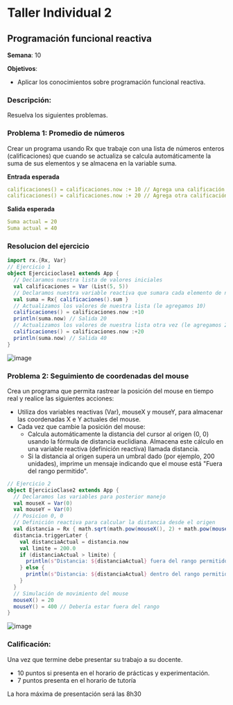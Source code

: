 # Taller Individual  2
## Programación funcional reactiva

**Semana**: 10

**Objetivos**:

- Aplicar los conocimientos sobre programación funcional reactiva.

### Descripción:

Resuelva los siguientes problemas.

### Problema 1: Promedio de números

Crear un programa usando Rx que trabaje con una lista de números enteros (calificaciones) que cuando se actualiza se calcula automáticamente la suma de sus elementos y se almacena en la variable suma.

**Entrada esperada**
```yaml
calificaciones() = calificaciones.now :+ 10 // Agrega una calificación
calificaciones() = calificaciones.now :+ 20 // Agrega otra calificación
```

**Salida esperada**
```yaml
Suma actual = 20
Suma actual = 40
```
### Resolucion del ejercicio 
```Scala
import rx.{Rx, Var}
// Ejercicio 1
object Ejercicioclase1 extends App {
  // Declaramos nuestra lista de valores iniciales
  val calificaciones = Var (List(5, 5))
  // Declaramos nuestra variable reactiva que sumara cada elemento de nuestra lista
  val suma = Rx{ calificaciones().sum }
  // Actualizamos los valores de nuestra lista (le agregamos 10)
  calificaciones() = calificaciones.now :+10
  println(suma.now) // Salida 20
  // Actualizamos los valores de nuestra lista otra vez (le agregamos 20)
  calificaciones() = calificaciones.now :+20
  println(suma.now) // Salida 40
}
```
![image](https://github.com/user-attachments/assets/d0f5e663-f787-4655-b335-19195542eeab)

### Problema 2: Seguimiento de coordenadas del mouse
Crea un programa que permita rastrear la posición del mouse en tiempo real y realice las siguientes acciones:

- Utiliza dos variables reactivas (Var), mouseX y mouseY, para almacenar las coordenadas X e Y actuales del mouse.
- Cada vez que cambie la posición del mouse:
  - Calcula automáticamente la distancia del cursor al origen (0, 0) usando la fórmula de distancia euclidiana. Almacena este cálculo en una variable reactiva (definición reactiva) llamada distancia.
  - Si la distancia al origen supera un umbral dado (por ejemplo, 200 unidades), imprime un mensaje indicando que el mouse está "Fuera del rango permitido".
```Scala
// Ejercicio 2
object EjercicioClase2 extends App {
  // Declaramos las variables para posterior manejo
  val mouseX = Var(0)
  val mouseY = Var(0)
  // Posicion 0, 0
  // Definición reactiva para calcular la distancia desde el origen
  val distancia = Rx { math.sqrt(math.pow(mouseX(), 2) + math.pow(mouseY(), 2)) }
  distancia.triggerLater {
    val distanciaActual = distancia.now
    val limite = 200.0
    if (distanciaActual > limite) {
      println(s"Distancia: ${distanciaActual} fuera del rango permitido")
    } else {
      println(s"Distancia: ${distanciaActual} dentro del rango permitido")
    }
  }
  // Simulación de movimiento del mouse
  mouseX() = 20
  mouseY() = 400 // Debería estar fuera del rango
}
```
![image](https://github.com/user-attachments/assets/e73c5799-46c7-4f88-8926-e813afd4283d)

### Calificación:

Una vez que termine debe presentar su trabajo a su docente.

- 10 puntos si presenta en el horario de prácticas y experimentación.
- 7 puntos presenta en el horario de tutoría

La hora máxima de presentación será las 8h30
